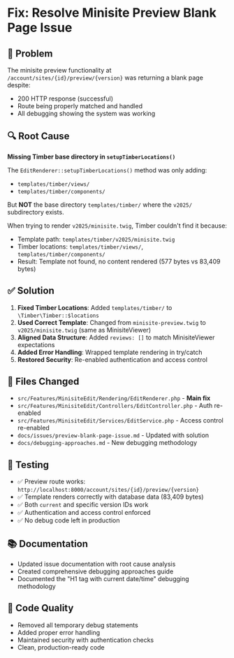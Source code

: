 # Fix: Resolve Minisite Preview Blank Page Issue

## 🐛 Problem
The minisite preview functionality at `/account/sites/{id}/preview/{version}` was returning a blank page despite:
- 200 HTTP response (successful)
- Route being properly matched and handled
- All debugging showing the system was working

## 🔍 Root Cause
**Missing Timber base directory in `setupTimberLocations()`**

The `EditRenderer::setupTimberLocations()` method was only adding:
- `templates/timber/views/`
- `templates/timber/components/`

But **NOT** the base directory `templates/timber/` where the `v2025/` subdirectory exists.

When trying to render `v2025/minisite.twig`, Timber couldn't find it because:
- Template path: `templates/timber/v2025/minisite.twig`
- Timber locations: `templates/timber/views/`, `templates/timber/components/`
- Result: Template not found, no content rendered (577 bytes vs 83,409 bytes)

## ✅ Solution
1. **Fixed Timber Locations**: Added `templates/timber/` to `\Timber\Timber::$locations`
2. **Used Correct Template**: Changed from `minisite-preview.twig` to `v2025/minisite.twig` (same as MinisiteViewer)
3. **Aligned Data Structure**: Added `reviews: []` to match MinisiteViewer expectations
4. **Added Error Handling**: Wrapped template rendering in try/catch
5. **Restored Security**: Re-enabled authentication and access control

## 📁 Files Changed
- `src/Features/MinisiteEdit/Rendering/EditRenderer.php` - **Main fix**
- `src/Features/MinisiteEdit/Controllers/EditController.php` - Auth re-enabled
- `src/Features/MinisiteEdit/Services/EditService.php` - Access control re-enabled
- `docs/issues/preview-blank-page-issue.md` - Updated with solution
- `docs/debugging-approaches.md` - New debugging methodology

## 🧪 Testing
- ✅ Preview route works: `http://localhost:8000/account/sites/{id}/preview/{version}`
- ✅ Template renders correctly with database data (83,409 bytes)
- ✅ Both `current` and specific version IDs work
- ✅ Authentication and access control enforced
- ✅ No debug code left in production

## 📚 Documentation
- Updated issue documentation with root cause analysis
- Created comprehensive debugging approaches guide
- Documented the "H1 tag with current date/time" debugging methodology

## 🔧 Code Quality
- Removed all temporary debug statements
- Added proper error handling
- Maintained security with authentication checks
- Clean, production-ready code

